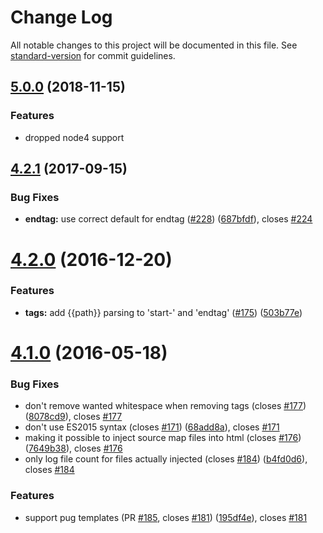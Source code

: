 # Change Log

All notable changes to this project will be documented in this file. See [standard-version](https://github.com/conventional-changelog/standard-version) for commit guidelines.

<a name="5.0.0"></a>
## [5.0.0](https://github.com/klei/gulp-inject/compare/v4.3.2...v5.0.0) (2018-11-15)

### Features

* dropped node4 support

<a name="4.2.1"></a>
## [4.2.1](https://github.com/klei/gulp-inject/compare/v4.2.0...v4.2.1) (2017-09-15)


### Bug Fixes

* **endtag:** use correct default for endtag ([#228](https://github.com/klei/gulp-inject/issues/228)) ([687bfdf](https://github.com/klei/gulp-inject/commit/687bfdf)), closes [#224](https://github.com/klei/gulp-inject/issues/224)



<a name="4.2.0"></a>
# [4.2.0](https://github.com/klei/gulp-inject/compare/v4.1.0...v4.2.0) (2016-12-20)


### Features

* **tags:** add {{path}} parsing to 'start-' and 'endtag' ([#175](https://github.com/klei/gulp-inject/issues/175)) ([503b77e](https://github.com/klei/gulp-inject/commit/503b77e))



<a name="4.1.0"></a>
# [4.1.0](https://github.com/klei/gulp-inject/compare/v4.0.0...v4.1.0) (2016-05-18)


### Bug Fixes

* don't remove wanted whitespace when removing tags (closes [#177](https://github.com/klei/gulp-inject/issues/177)) ([8078cd9](https://github.com/klei/gulp-inject/commit/8078cd9)), closes [#177](https://github.com/klei/gulp-inject/issues/177)
* don't use ES2015 syntax (closes [#171](https://github.com/klei/gulp-inject/issues/171)) ([68add8a](https://github.com/klei/gulp-inject/commit/68add8a)), closes [#171](https://github.com/klei/gulp-inject/issues/171)
* making it possible to inject source map files into html (closes [#176](https://github.com/klei/gulp-inject/issues/176)) ([7649b38](https://github.com/klei/gulp-inject/commit/7649b38)), closes [#176](https://github.com/klei/gulp-inject/issues/176)
* only log file count for files actually injected (closes [#184](https://github.com/klei/gulp-inject/issues/184)) ([b4fd0d6](https://github.com/klei/gulp-inject/commit/b4fd0d6)), closes [#184](https://github.com/klei/gulp-inject/issues/184)


### Features

* support pug templates (PR [#185](https://github.com/klei/gulp-inject/issues/185), closes [#181](https://github.com/klei/gulp-inject/issues/181)) ([195df4e](https://github.com/klei/gulp-inject/commit/195df4e)), closes [#181](https://github.com/klei/gulp-inject/issues/181)
